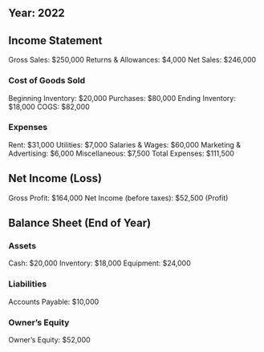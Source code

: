 ## Year: 2022

## Income Statement

Gross Sales: $250,000
Returns & Allowances: $4,000
Net Sales: $246,000
### Cost of Goods Sold

Beginning Inventory: $20,000
Purchases: $80,000
Ending Inventory: $18,000
COGS: $82,000

### Expenses

Rent: $31,000
Utilities: $7,000
Salaries & Wages: $60,000
Marketing & Advertising: $6,000
Miscellaneous: $7,500
Total Expenses: $111,500

## Net Income (Loss)

Gross Profit: $164,000
Net Income (before taxes): $52,500 (Profit)

## Balance Sheet (End of Year)

### Assets

Cash: $20,000
Inventory: $18,000
Equipment: $24,000

### Liabilities

Accounts Payable: $10,000

### Owner’s Equity

Owner’s Equity: $52,000
